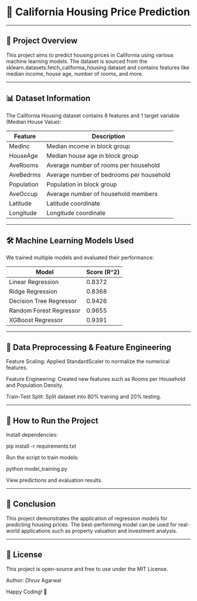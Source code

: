 # 🏡 California Housing Price Prediction
---
## 📌 Project Overview

This project aims to predict housing prices in California using various machine learning models. The dataset is sourced from the sklearn.datasets.fetch_california_housing dataset and contains features like median income, house age, number of rooms, and more.

---

## 📊 Dataset Information

The California Housing dataset contains 8 features and 1 target variable (Median House Value):

|Feature      | Description|
|-------------|---------------------------|
|MedInc       |Median income in block group|
|HouseAge     |Median house age in block group|
|AveRooms     |Average number of rooms per household|
|AveBedrms    |Average number of bedrooms per household|
|Population   |Population in block group|
|AveOccup     |Average number of household members|
|Latitude     |Latitude coordinate|
|Longitude    |Longitude coordinate|

---

## 🛠️ Machine Learning Models Used

We trained multiple models and evaluated their performance:

| Model                       | Score (R^2) |
|-----------------------------|---------|
| Linear Regression           | 0.8372 |
|Ridge Regression             | 0.8368 |
| Decision Tree Regressor     | 0.9426 |
| Random Forest Regressor     | 0.9655 |
| XGBoost Regressor           | 0.9391 |

---

## 🔧 Data Preprocessing & Feature Engineering

Feature Scaling: Applied StandardScaler to normalize the numerical features.

Feature Engineering: Created new features such as Rooms per Household and Population Density.

Train-Test Split: Split dataset into 80% training and 20% testing.

---

## 🚀 How to Run the Project

Install dependencies:

pip install -r requirements.txt

Run the script to train models:

python model_training.py

View predictions and evaluation results.

---

## 📌 Conclusion

This project demonstrates the application of regression models for predicting housing prices. The best-performing model can be used for real-world applications such as property valuation and investment analysis.

---

## 📜 License

This project is open-source and free to use under the MIT License.

Author: Dhruv Agarwal

Happy Coding! 🚀